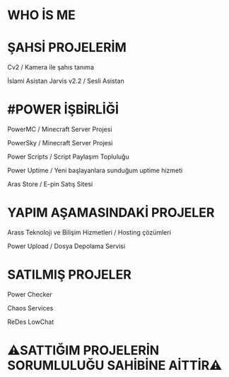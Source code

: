 # WHO İS ME

# ŞAHSİ PROJELERİM
Cv2 / Kamera ile şahıs tanıma

İslami Asistan Jarvis v2.2 / Sesli Asistan 

# #POWER İŞBİRLİĞİ

PowerMC / Minecraft Server Projesi

PowerSky / Minecraft Server Projesi

Power Scripts / Script Paylaşım Topluluğu

Power Uptime / Yeni başlayanlara sunduğum uptime hizmeti

Aras Store / E-pin Satış Sitesi

# YAPIM AŞAMASINDAKİ PROJELER

Arass Teknoloji ve Bilişim Hizmetleri / Hosting çözümleri

Power Upload / Dosya Depolama Servisi

# SATILMIŞ PROJELER

Power Checker

Chaos Services

ReDes LowChat
# ⚠SATTIĞIM PROJELERİN SORUMLULUĞU SAHİBİNE AİTTİR⚠
